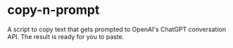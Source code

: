 # copy-n-prompt
A script to copy text that gets prompted to OpenAI's ChatGPT conversation API. The result is ready for you to paste.
